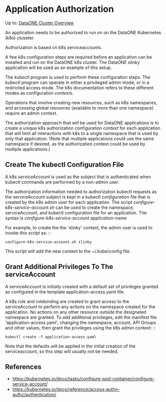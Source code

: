 # Application Authorization

Up to: [DataONE Cluster Overview](../cluster-overview.md)

An application needs to be authorized to run on on the DataONE Kubernetes (k8s) cluseter. 

Authorization is based on k8s serviceaccounts.

A few k8s configuration steps are required before an application can be installed
and run on the DataONE k8s cluster. The DataONE *slinky* application will be used as an 
example of this setup.

The *kubectl* program is used to perform these configuration steps. The *kubectl* program can
operate in either a privileged admin mode, or in a restricted access mode. The k8s documentation
refers to these different modes as configuration *contexts*.

Operations that involve creating new resources, such as k8s namespaces, and accessing
global resources (available to more than one namespace) require an admin context. 

The authorization approach that will be used for DataONE applications is to create a unique 
k8s authorization configuration *context* for each application that will limit all interactions with 
k8s to a single namespace that is used by only that application. (Note that multiple applications could use the same
namespace if desired, as the authorization context could be used by multiple applications.)

## Create The kubectl Configuration File

A k8s *serviceAccount* is used as the subject that is authenticated when kubectl commands are
performed by a non-admin user. 

The authorization information needed to authorization kubectl requests as the serviceAccount
subject is kept in a kubectl *configuration*
file that is created by the k8s admin user for each application. The script *configure-k8s-service-account.sh*
can be used to create the namespace, serviceAccount, and kubectl configuration file for an application. 
The syntax is *configure-k8s-service-account application-name*

For example, to create the the 'slinky' context, the admin user is used to invoke this script as:
::

    configure-k8s-service-account.sh slinky 

This script will add the new context to the ~/.kube/config file.

## Grant Additional Privileges To The serviceAccount

A serviceAccount is initially created with a default set of privileges granted as configured in the
template application-access.yaml file. 

A k8s role and rolebinding are created to grant access to the serviceAccount to perform any
actions on the namespace created for the application. No actions on any other resource outside
the designated namespace are granted. To add additional privileges, edit the manifest file 'application-access.yaml',
changing the namespace, account, API Groups and other values, then grant the privileges using the k8s admin context:
::

    kubectl create -f application-access.yaml

Note that the defaults will be applied in the initial creation of the serviceaccount, so this step will usually not be needed.

## References
- https://kubernetes.io/docs/tasks/configure-pod-container/configure-service-account/
- https://kubernetes.io/docs/reference/access-authn-authz/authentication/

